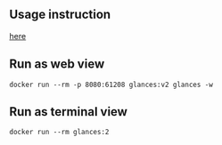 ## Usage instruction
[here](https://github.com/nicolargo/glances/blob/master/README.rst)

## Run as web view
```
docker run --rm -p 8080:61208 glances:v2 glances -w
```

## Run as terminal view

```
docker run --rm glances:2
```
